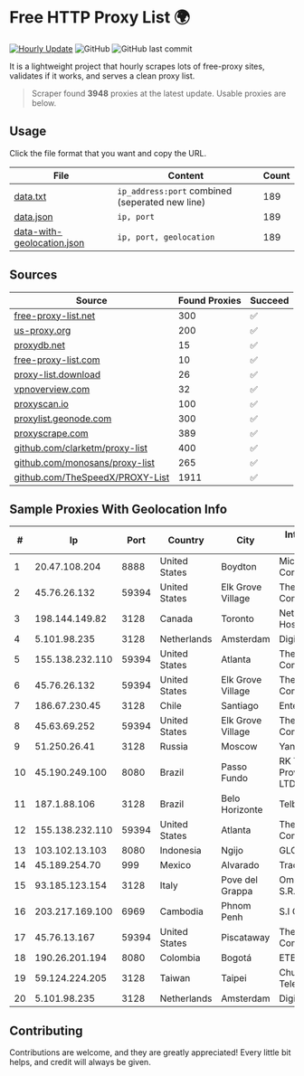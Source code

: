 
# Free HTTP Proxy List 🌍

[![Hourly Update](https://github.com/mertguvencli/http-proxy-list/actions/workflows/main.yml/badge.svg?branch=main)](https://github.com/mertguvencli/http-proxy-list/actions/workflows/main.yml)
![GitHub](https://img.shields.io/github/license/mertguvencli/http-proxy-list)
![GitHub last commit](https://img.shields.io/github/last-commit/mertguvencli/http-proxy-list)

It is a lightweight project that hourly scrapes lots of free-proxy sites, validates if it works, and serves a clean proxy list.


> Scraper found **3948** proxies at the latest update. Usable proxies are below.

## Usage

Click the file format that you want and copy the URL.


|File|Content|Count|
|----|-------|-----|
|[data.txt](https://raw.githubusercontent.com/mertguvencli/http-proxy-list/main/proxy-list/data.txt)|`ip_address:port` combined (seperated new line)|189|
|[data.json](https://raw.githubusercontent.com/mertguvencli/http-proxy-list/main/proxy-list/data.json)|`ip, port`|189|
|[data-with-geolocation.json](https://raw.githubusercontent.com/mertguvencli/http-proxy-list/main/proxy-list/data-with-geolocation.json)|`ip, port, geolocation`|189|

## Sources

|Source|Found Proxies|Succeed|
|------|-------------|-------|
|[free-proxy-list.net](https://free-proxy-list.net)|300|✅|
|[us-proxy.org](https://www.us-proxy.org)|200|✅|
|[proxydb.net](http://proxydb.net)|15|✅|
|[free-proxy-list.com](https://free-proxy-list.com/?page=&port=&type%5B%5D=http&type%5B%5D=https&up_time=0&search=Search)|10|✅|
|[proxy-list.download](https://www.proxy-list.download/HTTP)|26|✅|
|[vpnoverview.com](https://vpnoverview.com/privacy/anonymous-browsing/free-proxy-servers)|32|✅|
|[proxyscan.io](https://www.proxyscan.io)|100|✅|
|[proxylist.geonode.com](https://proxylist.geonode.com/api/proxy-list?limit=300&page=1&sort_by=lastChecked&sort_type=desc&protocols=http,https)|300|✅|
|[proxyscrape.com](https://api.proxyscrape.com/v2/?request=displayproxies&protocol=http&timeout=10000&country=all&ssl=all&anonymity=all)|389|✅|
|[github.com/clarketm/proxy-list](https://raw.githubusercontent.com/clarketm/proxy-list/master/proxy-list-raw.txt)|400|✅|
|[github.com/monosans/proxy-list](https://raw.githubusercontent.com/monosans/proxy-list/main/proxies/http.txt)|265|✅|
|[github.com/TheSpeedX/PROXY-List](https://raw.githubusercontent.com/TheSpeedX/PROXY-List/master/http.txt)|1911|✅|


## Sample Proxies With Geolocation Info

|#|Ip|Port|Country|City|Internet Service Provider|
|-|--|----|-------|----|-------------------------|
|1|20.47.108.204|8888|United States|Boydton|Microsoft Corporation|
|2|45.76.26.132|59394|United States|Elk Grove Village|The Constant Company|
|3|198.144.149.82|3128|Canada|Toronto|Netminders Server Hosting|
|4|5.101.98.235|3128|Netherlands|Amsterdam|DigitalOcean|
|5|155.138.232.110|59394|United States|Atlanta|The Constant Company|
|6|45.76.26.132|59394|United States|Elk Grove Village|The Constant Company|
|7|186.67.230.45|3128|Chile|Santiago|Entel Chile S.A.|
|8|45.63.69.252|59394|United States|Elk Grove Village|The Constant Company|
|9|51.250.26.41|3128|Russia|Moscow|Yandex.Cloud LLC|
|10|45.190.249.100|8080|Brazil|Passo Fundo|RK Telecom Provedor Internet LTDA|
|11|187.1.88.106|3128|Brazil|Belo Horizonte|Telbrax Ltda|
|12|155.138.232.110|59394|United States|Atlanta|The Constant Company|
|13|103.102.13.103|8080|Indonesia|Ngijo|GLOBALMEDIANET|
|14|45.189.254.70|999|Mexico|Alvarado|Tracered SA De CV|
|15|93.185.123.154|3128|Italy|Pove del Grappa|Omegacom S.R.L.S.|
|16|203.217.169.100|6969|Cambodia|Phnom Penh|S.I Group|
|17|45.76.13.167|59394|United States|Piscataway|The Constant Company|
|18|190.26.201.194|8080|Colombia|Bogotá|ETB - Colombia|
|19|59.124.224.205|3128|Taiwan|Taipei|Chunghwa Telecom Co., Ltd.|
|20|5.101.98.235|3128|Netherlands|Amsterdam|DigitalOcean|



## Contributing

Contributions are welcome, and they are greatly appreciated! Every
little bit helps, and credit will always be given.

